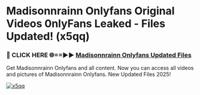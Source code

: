 # Madisonnrainn Onlyfans Original Videos 0nlyFans Leaked - Files Updated! (x5qq)

<h3>🔴 CLICK HERE 🌐==►► <a href="https://tinyurl.com/ehrbuxhb" rel="nofollow">Madisonnrainn Onlyfans Updated Files</a></h3>

Get Madisonnrainn Onlyfans and all content. Now you can access all videos and pictures of Madisonnrainn Onlyfans. New Updated Files 2025!

[![x5qq](https://i.imgur.com/lVYEuWS.gif)](https://tinyurl.com/ehrbuxhb)
